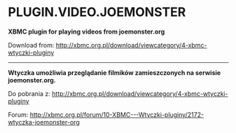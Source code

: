 PLUGIN.VIDEO.JOEMONSTER
======================

**XBMC plugin for playing videos from joemonster.org**

Download from: http://xbmc.org.pl/download/viewcategory/4-xbmc-wtyczki-pluginy

---------

**Wtyczka umożliwia przeglądanie filmików zamieszczonych na serwisie joemonster.org.**

Do pobrania z: http://xbmc.org.pl/download/viewcategory/4-xbmc-wtyczki-pluginy

Forum: http://xbmc.org.pl/forum/10-XBMC---Wtyczki-pluginy/2172-wtyczka-joemonster-org
